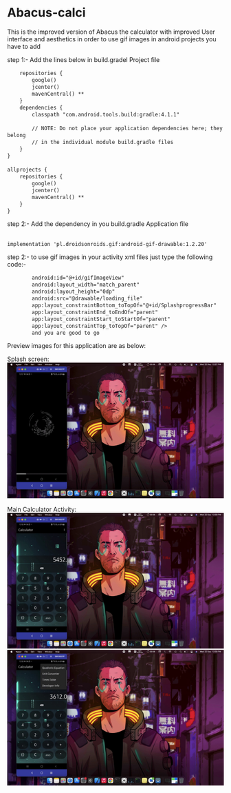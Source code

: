 # Abacus-calci
This is the improved version of Abacus the calculator with improved User interface and aesthetics 
in order to use gif images in android projects you have to add 

step 1:- Add the lines below in build.gradel Project file
```buildscript {
    repositories {
        google()
        jcenter()
        mavenCentral() **
    }
    dependencies {
        classpath "com.android.tools.build:gradle:4.1.1"

        // NOTE: Do not place your application dependencies here; they belong
        // in the individual module build.gradle files
    }
}

allprojects {
    repositories {
        google()
        jcenter()
        mavenCentral() **
    }
}
```

step 2:- Add the dependency in you build.gradle Application file
```` 

implementation 'pl.droidsonroids.gif:android-gif-drawable:1.2.20'

````

step 2:- to use gif images in your activity xml files just type the following code:-
```<pl.droidsonroids.gif.GifImageView
        android:id="@+id/gifImageView"
        android:layout_width="match_parent"
        android:layout_height="0dp"
        android:src="@drawable/loading_file"
        app:layout_constraintBottom_toTopOf="@+id/SplashprogressBar"
        app:layout_constraintEnd_toEndOf="parent"
        app:layout_constraintStart_toStartOf="parent"
        app:layout_constraintTop_toTopOf="parent" />
        and you are good to go
```

Preview images for this application are as below:

Splash screen:
![](app/src/main/res/drawable-v24/one.png)

Main Calculator Activity:
![](app/src/main/res/drawable-v24/two.png)
![](app/src/main/res/drawable-v24/three.png)
